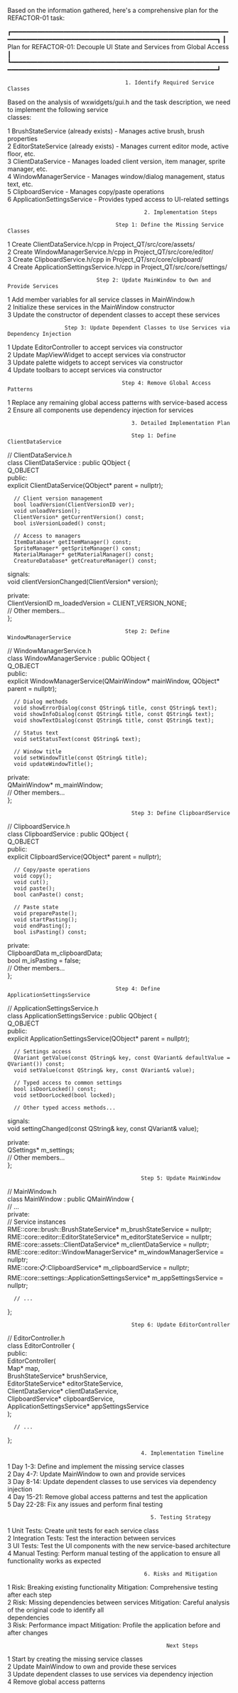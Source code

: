  Based on the information gathered, here's a comprehensive plan for the REFACTOR-01 task:                             
                                                                                                                      
 ┏━━━━━━━━━━━━━━━━━━━━━━━━━━━━━━━━━━━━━━━━━━━━━━━━━━━━━━━━━━━━━━━━━━━━━━━━━━━━━━━━━━━━━━━━━━━━━━━━━━━━━━━━━━━━━━━━━━┓ 
 ┃                     Plan for REFACTOR-01: Decouple UI State and Services from Global Access                      ┃ 
 ┗━━━━━━━━━━━━━━━━━━━━━━━━━━━━━━━━━━━━━━━━━━━━━━━━━━━━━━━━━━━━━━━━━━━━━━━━━━━━━━━━━━━━━━━━━━━━━━━━━━━━━━━━━━━━━━━━━━┛ 
                                                                                                                      
                                                                                                                      
                                         1. Identify Required Service Classes                                         
                                                                                                                      
 Based on the analysis of wxwidgets/gui.h and the task description, we need to implement the following service        
 classes:                                                                                                             
                                                                                                                      
  1 BrushStateService (already exists) - Manages active brush, brush properties                                       
  2 EditorStateService (already exists) - Manages current editor mode, active floor, etc.                             
  3 ClientDataService - Manages loaded client version, item manager, sprite manager, etc.                             
  4 WindowManagerService - Manages window/dialog management, status text, etc.                                        
  5 ClipboardService - Manages copy/paste operations                                                                  
  6 ApplicationSettingsService - Provides typed access to UI-related settings                                         
                                                                                                                      
                                                                                                                      
                                               2. Implementation Steps                                                
                                                                                                                      
                                      Step 1: Define the Missing Service Classes                                      
                                                                                                                      
  1 Create ClientDataService.h/cpp in Project_QT/src/core/assets/                                                     
  2 Create WindowManagerService.h/cpp in Project_QT/src/core/editor/                                                  
  3 Create ClipboardService.h/cpp in Project_QT/src/core/clipboard/                                                   
  4 Create ApplicationSettingsService.h/cpp in Project_QT/src/core/settings/                                          
                                                                                                                      
                                Step 2: Update MainWindow to Own and Provide Services                                 
                                                                                                                      
  1 Add member variables for all service classes in MainWindow.h                                                      
  2 Initialize these services in the MainWindow constructor                                                           
  3 Update the constructor of dependent classes to accept these services                                              
                                                                                                                      
                      Step 3: Update Dependent Classes to Use Services via Dependency Injection                       
                                                                                                                      
  1 Update EditorController to accept services via constructor                                                        
  2 Update MapViewWidget to accept services via constructor                                                           
  3 Update palette widgets to accept services via constructor                                                         
  4 Update toolbars to accept services via constructor                                                                
                                                                                                                      
                                        Step 4: Remove Global Access Patterns                                         
                                                                                                                      
  1 Replace any remaining global access patterns with service-based access                                            
  2 Ensure all components use dependency injection for services                                                       
                                                                                                                      
                                                                                                                      
                                           3. Detailed Implementation Plan                                            
                                                                                                                      
                                           Step 1: Define ClientDataService                                           
                                                                                                                      
                                                                                                                      
  // ClientDataService.h                                                                                              
  class ClientDataService : public QObject {                                                                          
      Q_OBJECT                                                                                                        
  public:                                                                                                             
      explicit ClientDataService(QObject* parent = nullptr);                                                          
                                                                                                                      
      // Client version management                                                                                    
      bool loadVersion(ClientVersionID ver);                                                                          
      void unloadVersion();                                                                                           
      ClientVersion* getCurrentVersion() const;                                                                       
      bool isVersionLoaded() const;                                                                                   
                                                                                                                      
      // Access to managers                                                                                           
      ItemDatabase* getItemManager() const;                                                                           
      SpriteManager* getSpriteManager() const;                                                                        
      MaterialManager* getMaterialManager() const;                                                                    
      CreatureDatabase* getCreatureManager() const;                                                                   
                                                                                                                      
  signals:                                                                                                            
      void clientVersionChanged(ClientVersion* version);                                                              
                                                                                                                      
  private:                                                                                                            
      ClientVersionID m_loadedVersion = CLIENT_VERSION_NONE;                                                          
      // Other members...                                                                                             
  };                                                                                                                  
                                                                                                                      
                                                                                                                      
                                         Step 2: Define WindowManagerService                                          
                                                                                                                      
                                                                                                                      
  // WindowManagerService.h                                                                                           
  class WindowManagerService : public QObject {                                                                       
      Q_OBJECT                                                                                                        
  public:                                                                                                             
      explicit WindowManagerService(QMainWindow* mainWindow, QObject* parent = nullptr);                              
                                                                                                                      
      // Dialog methods                                                                                               
      void showErrorDialog(const QString& title, const QString& text);                                                
      void showInfoDialog(const QString& title, const QString& text);                                                 
      void showTextDialog(const QString& title, const QString& text);                                                 
                                                                                                                      
      // Status text                                                                                                  
      void setStatusText(const QString& text);                                                                        
                                                                                                                      
      // Window title                                                                                                 
      void setWindowTitle(const QString& title);                                                                      
      void updateWindowTitle();                                                                                       
                                                                                                                      
  private:                                                                                                            
      QMainWindow* m_mainWindow;                                                                                      
      // Other members...                                                                                             
  };                                                                                                                  
                                                                                                                      
                                                                                                                      
                                           Step 3: Define ClipboardService                                            
                                                                                                                      
                                                                                                                      
  // ClipboardService.h                                                                                               
  class ClipboardService : public QObject {                                                                           
      Q_OBJECT                                                                                                        
  public:                                                                                                             
      explicit ClipboardService(QObject* parent = nullptr);                                                           
                                                                                                                      
      // Copy/paste operations                                                                                        
      void copy();                                                                                                    
      void cut();                                                                                                     
      void paste();                                                                                                   
      bool canPaste() const;                                                                                          
                                                                                                                      
      // Paste state                                                                                                  
      void preparePaste();                                                                                            
      void startPasting();                                                                                            
      void endPasting();                                                                                              
      bool isPasting() const;                                                                                         
                                                                                                                      
  private:                                                                                                            
      ClipboardData m_clipboardData;                                                                                  
      bool m_isPasting = false;                                                                                       
      // Other members...                                                                                             
  };                                                                                                                  
                                                                                                                      
                                                                                                                      
                                      Step 4: Define ApplicationSettingsService                                       
                                                                                                                      
                                                                                                                      
  // ApplicationSettingsService.h                                                                                     
  class ApplicationSettingsService : public QObject {                                                                 
      Q_OBJECT                                                                                                        
  public:                                                                                                             
      explicit ApplicationSettingsService(QObject* parent = nullptr);                                                 
                                                                                                                      
      // Settings access                                                                                              
      QVariant getValue(const QString& key, const QVariant& defaultValue = QVariant()) const;                         
      void setValue(const QString& key, const QVariant& value);                                                       
                                                                                                                      
      // Typed access to common settings                                                                              
      bool isDoorLocked() const;                                                                                      
      void setDoorLocked(bool locked);                                                                                
                                                                                                                      
      // Other typed access methods...                                                                                
                                                                                                                      
  signals:                                                                                                            
      void settingChanged(const QString& key, const QVariant& value);                                                 
                                                                                                                      
  private:                                                                                                            
      QSettings* m_settings;                                                                                          
      // Other members...                                                                                             
  };                                                                                                                  
                                                                                                                      
                                                                                                                      
                                              Step 5: Update MainWindow                                               
                                                                                                                      
                                                                                                                      
  // MainWindow.h                                                                                                     
  class MainWindow : public QMainWindow {                                                                             
      // ...                                                                                                          
  private:                                                                                                            
      // Service instances                                                                                            
      RME::core::brush::BrushStateService* m_brushStateService = nullptr;                                             
      RME::core::editor::EditorStateService* m_editorStateService = nullptr;                                          
      RME::core::assets::ClientDataService* m_clientDataService = nullptr;                                            
      RME::core::editor::WindowManagerService* m_windowManagerService = nullptr;                                      
      RME::core::clipboard::ClipboardService* m_clipboardService = nullptr;                                           
      RME::core::settings::ApplicationSettingsService* m_appSettingsService = nullptr;                                
                                                                                                                      
      // ...                                                                                                          
  };                                                                                                                  
                                                                                                                      
                                                                                                                      
                                           Step 6: Update EditorController                                            
                                                                                                                      
                                                                                                                      
  // EditorController.h                                                                                               
  class EditorController {                                                                                            
  public:                                                                                                             
      EditorController(                                                                                               
          Map* map,                                                                                                   
          BrushStateService* brushService,                                                                            
          EditorStateService* editorStateService,                                                                     
          ClientDataService* clientDataService,                                                                       
          ClipboardService* clipboardService,                                                                         
          ApplicationSettingsService* appSettingsService                                                              
      );                                                                                                              
                                                                                                                      
      // ...                                                                                                          
  };                                                                                                                  
                                                                                                                      
                                                                                                                      
                                                                                                                      
                                              4. Implementation Timeline                                              
                                                                                                                      
  1 Day 1-3: Define and implement the missing service classes                                                         
  2 Day 4-7: Update MainWindow to own and provide services                                                            
  3 Day 8-14: Update dependent classes to use services via dependency injection                                       
  4 Day 15-21: Remove global access patterns and test the application                                                 
  5 Day 22-28: Fix any issues and perform final testing                                                               
                                                                                                                      
                                                                                                                      
                                                 5. Testing Strategy                                                  
                                                                                                                      
  1 Unit Tests: Create unit tests for each service class                                                              
  2 Integration Tests: Test the interaction between services                                                          
  3 UI Tests: Test the UI components with the new service-based architecture                                          
  4 Manual Testing: Perform manual testing of the application to ensure all functionality works as expected           
                                                                                                                      
                                                                                                                      
                                               6. Risks and Mitigation                                                
                                                                                                                      
  1 Risk: Breaking existing functionality Mitigation: Comprehensive testing after each step                           
  2 Risk: Missing dependencies between services Mitigation: Careful analysis of the original code to identify all     
    dependencies                                                                                                      
  3 Risk: Performance impact Mitigation: Profile the application before and after changes                             
                                                                                                                      
                                                                                                                      
                                                      Next Steps                                                      
                                                                                                                      
  1 Start by creating the missing service classes                                                                     
  2 Update MainWindow to own and provide these services                                                               
  3 Update dependent classes to use services via dependency injection                                                 
  4 Remove global access patterns                                                                                     
